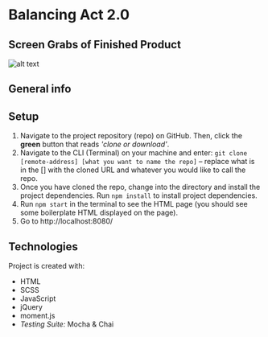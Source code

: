 # Balancing Act 2.0

## Screen Grabs of Finished Product
![alt text](https://user-images.githubusercontent.com/56409751/86857099-fa884880-c07a-11ea-8ec0-dca83b7977ec.png "Balancing act screen shot")

## General info


## Setup

1. Navigate to the project repository (repo) on GitHub. Then, click the __green__ button that reads _'clone or download'_.
2. Navigate to the CLI (Terminal) on your machine and enter: `git clone [remote-address] [what you want to name the repo]` – replace what is in the [] with the cloned URL and whatever you would like to call the repo.
3. Once you have cloned the repo, change into the directory and install the project dependencies. Run `npm install` to install project dependencies.
4. Run `npm start` in the terminal to see the HTML page (you should see some boilerplate HTML displayed on the page).
5. Go to http://localhost:8080/

## Technologies

Project is created with:
* HTML
* SCSS
* JavaScript
* jQuery
* moment.js
* _Testing Suite:_ Mocha & Chai
